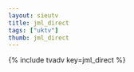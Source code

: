 ```yaml
--- 
layout: sieutv
title: jml_direct
tags: ["uktv"]
thumb: jml_direct
---
```

{% include tvadv key=jml_direct %}
